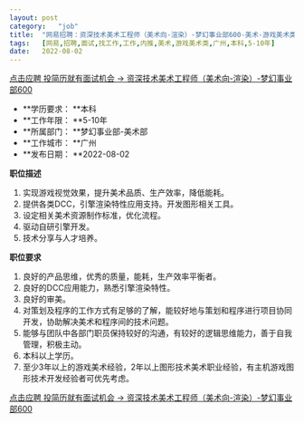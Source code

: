 ```yaml
---
layout:	post
category:	"job"
title:	"网易招聘：资深技术美术工程师（美术向-渲染）-梦幻事业部600-美术-游戏美术类-广州本科5-10年"
tags:	[网易,招聘,面试,找工作,工作,内推,美术,游戏美术类,广州,本科,5-10年]
date:	2022-08-02
---
```


[点击应聘 投简历就有面试机会 -> 资深技术美术工程师（美术向-渲染）-梦幻事业部600](http://mobile.bole.netease.com/bole/boleDetail?id=39950&employeeId=346f03c3cda5f04c&key=all)



- **学历要求： **本科
- **工作年限： **5-10年
- **所属部门： **梦幻事业部-美术部
- **工作城市： **广州
- **发布日期： **2022-08-02



**职位描述**
1. 实现游戏视觉效果，提升美术品质、生产效率，降低能耗。
2. 提供各类DCC，引擎渲染特性应用支持。开发图形相关工具。
3. 设定相关美术资源制作标准，优化流程。
4. 驱动自研引擎开发。
5. 技术分享与人才培养。




**职位要求**
1. 良好的产品思维，优秀的质量，能耗，生产效率平衡者。
2. 良好的DCC应用能力，熟悉引擎渲染特性。
3. 良好的审美。
4. 对策划及程序的工作方式有足够的了解，能较好地与策划和程序进行项目协同开发，协助解决美术和程序间的技术问题。
5. 能够与团队中各部门职员保持较好的沟通，有较好的逻辑思维能力，善于自我管理，积极主动。
6. 本科以上学历。
7. 至少3年以上的游戏美术经验，2年以上图形技术美术职业经验，有主机游戏图形技术开发经验者可优先考虑。




[点击应聘 投简历就有面试机会 -> 资深技术美术工程师（美术向-渲染）-梦幻事业部600](http://mobile.bole.netease.com/bole/boleDetail?id=39950&employeeId=346f03c3cda5f04c&key=all)